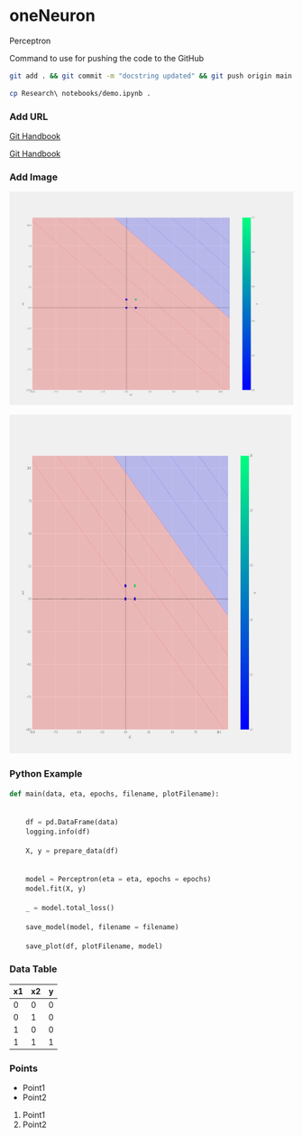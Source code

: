 # oneNeuron
Perceptron

Command to use for pushing the code to the GitHub

```bash
git add . && git commit -m "docstring updated" && git push origin main
```

```bash
cp Research\ notebooks/demo.ipynb .
```

### Add URL
[Git Handbook](https://https://guides.github.com/introduction/git-handbook/)

<a href="https://https://guides.github.com/introduction/git-handbook/">Git Handbook</a>


### Add Image
![Sample Image](plots\and.png)

<img src="plots\and.png" alt="AND Plot" width="500" height="600">

### Python Example
```python
def main(data, eta, epochs, filename, plotFilename):

   
    df = pd.DataFrame(data)
    logging.info(df)

    X, y = prepare_data(df)
    

    model = Perceptron(eta = eta, epochs = epochs)
    model.fit(X, y)

    _ = model.total_loss()

    save_model(model, filename = filename)

    save_plot(df, plotFilename, model)
```

### Data Table
|x1|x2|y|
|-|-|-|
|0|0|0|
|0|1|0|
|1|0|0|
|1|1|1|

### Points
* Point1
* Point2

1. Point1
2. Point2
